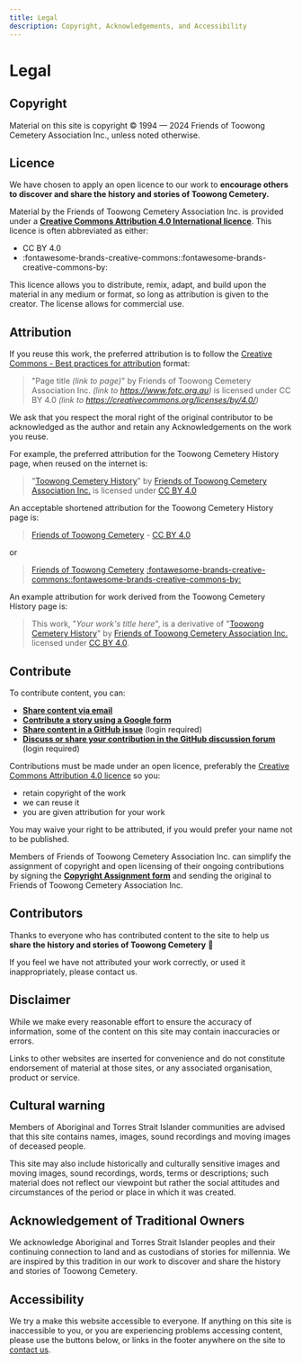 ```yaml
---
title: Legal
description: Copyright, Acknowledgements, and Accessibility
---
```


# Legal

## Copyright

Material on this site is copyright © 1994 — 2024 Friends of Toowong Cemetery Association Inc., unless noted otherwise. 

## Licence 

We have chosen to apply an open licence to our work to **encourage others to discover and share the history and stories of Toowong Cemetery.**

Material by the Friends of Toowong Cemetery Association Inc. is provided under a **[Creative Commons Attribution 4.0 International licence][CC-BY]**. This licence is often abbreviated as either:

- CC BY 4.0
- :fontawesome-brands-creative-commons::fontawesome-brands-creative-commons-by:

This licence allows you to distribute, remix, adapt, and build upon the material in any medium or format, so long as attribution is given to the creator. The license allows for commercial use. 

## Attribution

If you reuse this work, the preferred attribution is to follow the [Creative Commons - Best practices for attribution](https://wiki.creativecommons.org/wiki/Best_practices_for_attribution) format:

>"Page title *(link to page)*" by Friends of Toowong Cemetery Association Inc. *(link to https://www.fotc.org.au)* is licensed under CC BY 4.0 *(link to https://creativecommons.org/licenses/by/4.0/)*

We ask that you respect the moral right of the original contributor to be acknowledged as the author and retain any Acknowledgements on the work you reuse.

For example, the preferred attribution for the Toowong Cemetery History page, when reused on the internet is:

>"[Toowong Cemetery History][history]" by [Friends of Toowong Cemetery Association Inc.][site] is licensed under [CC BY 4.0][CC-BY]

An acceptable shortened attribution for the Toowong Cemetery History page is: 

>[Friends of Toowong Cemetery][history] - [CC BY 4.0][CC-BY]

or 

>[Friends of Toowong Cemetery][history] [:fontawesome-brands-creative-commons::fontawesome-brands-creative-commons-by:][CC-BY]

An example attribution for work derived from the Toowong Cemetery History page is:

>This work, "*Your work's title here*", is a derivative of "[Toowong Cemetery History][history]" by [Friends of Toowong Cemetery Association Inc.][site] licensed under [CC BY 4.0][CC-BY]. 

## Contribute

To contribute content, you can:

- **[Share content via email][email]**
- **[Contribute a story using a Google form](https://forms.gle/U94dcEj6RihM9BPq9)**
- **[Share content in a GitHub issue][new-issue]** (login required)
- **[Discuss or share your contribution in the GitHub discussion forum][forum]** (login required)

Contributions must be made under an open licence, preferably the [Creative Commons Attribution 4.0 licence][CC-BY] so you:

- retain copyright of the work
- we can reuse it
- you are given attribution for your work 

You may waive your right to be attributed, if you would prefer your name not to be published. 

Members of Friends of Toowong Cemetery Association Inc. can simplify the assignment of copyright and open licensing of their ongoing contributions by signing the **[Copyright Assignment form](../assets/documents/fotc-copyright-assignment-form.pdf)** and sending the original to Friends of Toowong Cemetery Association Inc.

## Contributors

Thanks to everyone who has contributed content to the site to help us **share the history and stories of Toowong Cemetery** :purple_heart:

If you feel we have not attributed your work correctly, or used it inappropriately, please contact us.


## Disclaimer

While we make every reasonable effort to ensure the accuracy of information, some of the content on this site may contain inaccuracies or errors.

Links to other websites are inserted for convenience and do not constitute endorsement of material at those sites, or any associated organisation, product or service.

## Cultural warning

Members of Aboriginal and Torres Strait Islander communities are advised that this site contains names, images, sound recordings and moving images of deceased people.

This site may also include historically and culturally sensitive images and moving images, sound recordings, words, terms or descriptions; such material does not reflect our viewpoint but rather the social attitudes and circumstances of the period or place in which it was created.

## Acknowledgement of Traditional Owners

We acknowledge Aboriginal and Torres Strait Islander peoples and their continuing connection to land and as custodians of stories for millennia. We are inspired by this tradition in our work to discover and share the history and stories of Toowong Cemetery.

## Accessibility

We try a make this website accessible to everyone. If anything on this site is inaccessible to you, or you are experiencing problems accessing content, please use the buttons below, or links in the footer anywhere on the site to [contact us](../contact.md).

<!--
## Your consent 

When you visited this site for the first time, we asked for your consent to use cookies to recognise your repeated visits, determine if you find what you're searching for, and measure if you find this site helpful. With your consent, you're helping us to make this site better. 

You can change your cookie settings at any time. 

[Change cookie settings](#__consent){ .md-button }
-->

<!-- links --> 

[history]: ../history.md
[site]: ../index.md
[CC-BY]: https://creativecommons.org/licenses/by/4.0/
[new-issue]: https://github.com/1871fotc/1871fotc.github.io/issues/new/choose
[forum]: https://github.com/1871fotc/1871fotc.github.io/discussions
[email]: mailto:inquiries@fotc.au
[phone]: tel:0439998053
[form]: https://docs.google.com/forms/d/e/1FAIpQLSeS7K7-e-ofnn2OkPDL6ql7-CkBL67wwsQiv9upMDoRcXCRJQ/viewform?usp=pp_url&entry.975252590= 
